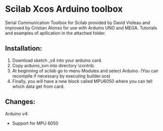 Scilab Xcos Arduino toolbox
=========================================

Serial Communication Toolbox for Scilab provided by David Violeau and improved by Cristian Alonso for use with Arduino UNO and MEGA. Tutorials and examples of apllication in the attached folder.

## Installation:
1. Download sketch _v4 into your arduino card. 
2. Copy arduino_svn into directory \contrib. 
3. At beginning of scilab go to menu Modules and select Arduino. (You can recompile if necessary by executing builder.sce)
4. Finally, you will have a new block called MPU6050 where you can tell which data get from card.

## Changes:

Arduino v4:
+ Support for MPU 6050
 
